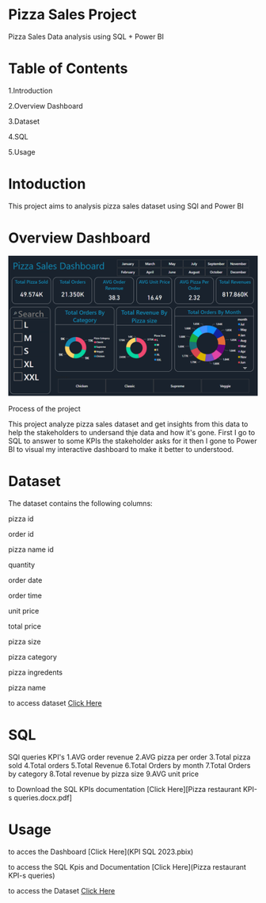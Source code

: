 # Pizza Sales Project
Pizza Sales Data analysis using   SQL + Power BI 

# Table of Contents
1.Introduction

2.Overview Dashboard

3.Dataset

4.SQL

5.Usage

# Intoduction
This project aims to analysis pizza sales dataset using  SQl and Power BI 

# Overview Dashboard
![dashboard](dashboard.PNG)

Process of the project

This project analyze pizza sales dataset and get insights from this data to help the stakeholders to undersand thje data and how it's gone.
First I  go to SQL to answer to some KPIs the stakeholder asks for it then I gone to Power BI to visual my interactive dashboard to make it better to understood.

# Dataset


The dataset contains the following columns:

pizza id

order id

pizza name id

quantity

order date

order time

unit price

total price

pizza size

pizza category 

pizza ingredents

pizza name

to access dataset [Click Here](Pizza_sales.csv)


# SQL
SQl queries
KPI's
1.AVG order revenue 
2.AVG pizza per order
3.Total pizza sold
4.Total orders
5.Total Revenue
6.Total Orders by month 
7.Total Orders by category
8.Total revenue by pizza size 
9.AVG unit price 

to Download the SQL KPIs documentation  [Click Here][Pizza restaurant KPI-s queries.docx.pdf]

# Usage
to acces the Dashboard  [Click Here](KPI SQL 2023.pbix)

to access the SQL Kpis and Documentation [Click Here](Pizza restaurant KPI-s queries)

to access the Dataset [Click Here](Pizza_sales.csv)
































